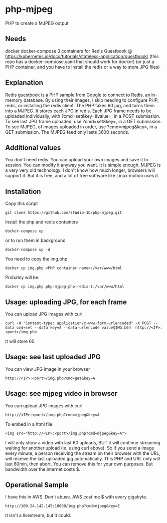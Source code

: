 # php-mjpeg
PHP to create a MJPEG output

## Needs
docker
docker-compose
3 containers for Redis Guestbook @ https://kubernetes.io/docs/tutorials/stateless-application/guestbook/
(this repo has a docker-compose.yaml that should work for docker)
(or just a PHP container, and you have to install the redis or a way to store JPG files)

## Explanation
Redis guestbook is a PHP sample from Google to connect to Redis, an in-memory database.  By using their images,
I skip needing to configure PHP, redis, or installing the redis client.
The PHP takes 60 jpg, and turns them into a MJPEG.  It stores each JPG in redis.
Each JPG frame needs to be uploaded individually, with ?cmd=set&key=<any letter representing different MJPEG>&value=<base64 of jpg data>, in a POST submission.
To see last JPG frame uploaded, use ?cmd=set&key=<same letter representing above MJPEG>, in a GET submission.
To see MJPEG, of images uploaded in order, use ?cmd=mjpeg&key=<same letter representing above MJPEG>, in a GET submission.
The MJPEG feed only lasts 3600 seconds.

## Additional values
You don't need redis.  You can upload your own images and save it to session.  You can modify it anyway you want.  It is simple enough.
MJPEG is a very very old technology.  I don't know how much longer, browsers will support it.  But it is free, and a lot of free software like Linux motion uses it.

## Installation
Copy this script
```
git clone https://github.com/studio-1b/php-mjpeg.git
```

Install the php and redis containers
```
docker-compose up
```
or to run them in background
```
docker-compose up -d
```

You need to copy the img.php
```
docker cp img.php <PHP container name>:/var/www/html
```
Probably will be:
```
docker cp img.php php-mjpeg-php-redis-1:/var/www/html
```

## Usage: uploading JPG, for each frame
You can upload JPG images with curl
```
curl -H "Content-type: application/x-www-form-urlencoded" -X POST --data cmd=set --data key=A --data-urlencode value@IMG.b64  http://<IP>:<port>/img.php
```
It will store 60.

## Usage: see last uploaded JPG
You can view JPG image in your browser
```
http://<IP>:<port>/img.php?cmd=get&key=A
```

## Usage: see mjpeg video in browser
You can upload JPG images with curl
```
http://<IP>:<port>/img.php?cmd=mjpeg&key=A
```
To embed in a html file
```
<img src="http://<IP>:<port>/img.php?cmd=mjpeg&key=A">
```
I will only show a video with last 60 uploads, BUT it will continue streaming waiting for another upload (ie. using curl above).  So if you send a image every minute, a person receiving the stream on their browser with the URL, will receive the last uploaded jpg automatically.
This PHP and URL only will last 60min, then abort.  You can remove this for your own purposes.  But bandwidth over the internet costs $.

## Operational Sample
I have this in AWS.  Don't abuse.  AWS cost me $ with every gigabyte.
```
http://100.24.142.145:10000/img.php?cmd=mjpeg&key=E
```
It isn't a livestream, but it could.
